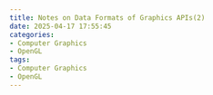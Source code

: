 ```yaml
---
title: Notes on Data Formats of Graphics APIs(2)
date: 2025-04-17 17:55:45
categories:
- Computer Graphics
- OpenGL
tags: 
- Computer Graphics
- OpenGL
---
```


